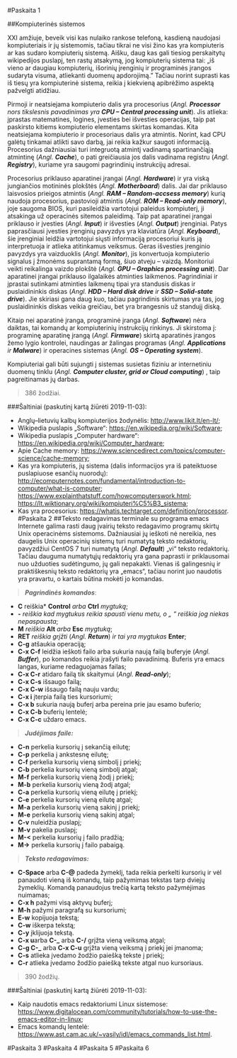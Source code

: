 #Paskaita 1

##Kompiuterinės sistemos

XXI amžiuje, beveik visi kas nulaiko rankose telefoną, kasdieną naudojasi kompiuteriais ir jų sistemomis, tačiau tikrai ne visi žino kas yra kompiuteris ar kas sudaro kompiuterių sistemą. Aišku, daug kas gali tiesiog perskaitytų wikipedijos puslapį, ten rastų atsakymą, jog kompiuterių sistema tai: „iš vieno ar daugiau kompiuterių, išorinių įrenginių ir programinės įrangos sudaryta visuma, atliekanti duomenų apdorojimą.” Tačiau norint suprasti kas iš tiesų yra kompiuterinė sistema, reikia į kiekvieną apibrėžimo aspektą pažvelgti atidžiau.

Pirmoji ir neatsiejama kompiuterio dalis yra procesorius (*Angl.* ***Processor*** *nors tikslesnis pavadinimas yra* ***CPU – Central processing unit***). Jis atlieka: įprastas matematines, logines, įvesties bei išvesties operacijas, taip pat paskirsto kitiems kompiuterio elementams skirtas komandas. Kita neatsiejama kompiuterio ir procesoriaus dalis yra atmintis. Norint, kad CPU galėtų tinkamai atlikti savo darbą, jai reikia kažkur saugoti informaciją. Procesorius dažniausiai turi integruotą atmintį vadinamą spartinančiąją atmintinę (*Angl.* ***Cache***), o pati greičiausia jos dalis vadinama registru (*Angl.* ***Registry***), kuriame yra saugomi pagrindinių instrukcijų adresai.

Procesorius priklauso aparatinei įrangai (*Angl.*  ***Hardware***) ir yra viską jungiančios motininės plokštės (*Angl.* ***Motherboard***) dalis. Jai dar priklauso laisvosios prieigos atmintis (*Angl.* ***RAM – Random-accsess memory***) kurią naudoja procesorius, pastovioji atmintis (*Angl.* ***ROM – Read-only memory***), joje saugoma BIOS, kuri pasileidžia vartotojui paleidus kompiuterį, ji atsakinga už operacinės sitemos paleidimą. Taip pat aparatinei įrangai priklauso ir įvesties (*Angl.* ***Input***) ir išvesties (*Angl.* ***Output***) įrenginiai. Patys paprasčiausi įvesties įrenginių pavyzdys yra klaviatūra (*Angl.* ***Keyboard***),  šie įrenginiai leidžia vartotojui siųsti informaciją procesoriui kuris ją interpretuoja ir atlieka atitinkamus veiksmus. Geras išvesties įrenginio pavyzdys yra vaizduoklis (*Angl.* ***Monitor***), jis konvertuoja kompiuterio signalus į žmonėms suprantamą formą, šiuo atveju – vaizdą. Monitoriui veikti reikalinga vaizdo plokštė (*Angl.* ***GPU – Graphics processing unit***). Dar aparatinei įrangai priklauso ilgalaikės atminties laikmenos. Pagrindiniai ir įprastai sutinkami atminties laikmenų tipai yra standusis diskas ir puslaidininkis diskas (*Angl.* ***HDD – Hard disk drive*** *ir* ***SSD – Solid-state drive***). Jie skiriasi gana daug kuo, tačiau pagrindinis skirtumas yra tas, jog puslaidininkis diskas veikia greičiau, bet yra brangesnis už standujį diską.

Kitaip nei aparatinė įranga, programinė įranga (*Angl.* ***Software***) nėra daiktas, tai komandų ar kompiuterinių instrukcijų rinkinys. Ji skirstoma į: programinę aparatinę įrangą (*Angl.* ***Firmware***) skirtą aparatinės įrangos žemo lygio kontrolei, naudingas ar žalingas programas (*Angl.* ***Applications*** *ir* ***Malware***) ir operacines sistemas (*Angl.* ***OS – Operating system***).

Kompiuteriai gali būti sujungti į sistemas susietas fiziniu ar internetiniu duomenų tinklu (*Angl.* ***Computer cluster, grid or Cloud computing***) , taip pagreitinamas jų darbas.

>386 žodžiai.

###Šaltiniai (paskutinį kartą žiūrėti 2019-11-03):
* Anglų–lietuvių kalbų kompiuterijos žodynėlis: http://www.likit.lt/en-lt/;
* Wikipedia puslapis „Software“: https://en.wikipedia.org/wiki/Software;
* Wikipedia puslapis „Computer hardware“: https://en.wikipedia.org/wiki/Computer_hardware;
* Apie Cache memory: https://www.sciencedirect.com/topics/computer-science/cache-memory;
* Kas yra kompiuteris, jų sistema (dalis informacijos yra iš pateiktuose puslapiuose esančių nuorodų): http://ecomputernotes.com/fundamental/introduction-to-computer/what-is-computer;
https://www.explainthatstuff.com/howcomputerswork.html;
https://lt.wiktionary.org/wiki/kompiuteri%C5%B3_sistema;
* Kas yra procesorius: https://whatis.techtarget.com/definition/processor.
#Paskaita 2
##Teksto redagavimas terminale su programa emacs
Internete galima rasti daug įvairių teksto redagavimo programų skirtų Unix operacinėms sistemoms. Dažniausiai jų ieškoti nė nereikia, nes daugelis Unix operacinių sistemų turi numatytą teksto redaktorių, pavyzdžiui CentOS 7 turi numatytą (*Angl.* ***Default***) „vi“ teksto redaktorių. Tačiau dauguma numatytųjų redaktorių yra gana paprasti ir priklausomai nuo užduoties sudėtingumo, jų gali nepakakti. Vienas iš galingesnių ir praktiškesnių teksto redaktorių yra „emacs“, tačiau norint juo naudotis yra pravartu, o kartais būtina mokėti jo komandas.
>***Pagrindinės komandos***: 

* **C** reiškia* **Control** *arba* **Ctrl** *mygtuką*;
* **-** *reiškia kad mygtukus reikia spausti vienu metu, o „ “ reiškia jog niekas nepaspausta*;
* **M** *reiškia* **Alt** *arba* **Esc** *mygtuką*;
* **RET** *reiškia grįžti* (*Angl.* ***Return***) *ir tai yra mygtukas* **Enter**;
* **C-g** atšaukia operaciją;
* **C-x C-f** leidžia ieškoti failo arba sukuria naują failą buferyje (*Angl.* ***Buffer***), po komandos reikia įrašyti failo pavadinimą. Buferis yra emacs langas, kuriame redaguojamas failas;
* **C-x C-r** atidaro failą tik skaitymui (*Angl.* ***Read-only***);
* **C-x C-s** išsaugo failą;
* **C-x C-w** išsaugo failą nauju vardu;
* **C-x i** įterpia failą ties kursoriumi;
* **C-x b** sukuria naują buferį arba pereina prie jau esamo buferio;
* **C-x C-b** buferių lentelė;
* **C-x C-c** uždaro emacs.
>***Judėjimas faile:***
* **C-n** perkelia kursorių į sekančią eilutę;
* **C-p** perkelia į ankstesnę eilutę;
* **C-f** perkelia kursorių vieną simbolį į priekį;
* **C-b** perkelia kursorių vieną simbolį atgal;
* **M-f** perkelia kursorių vieną žodį į priekį;
* **M-b** perkelia kursorių vieną žodį atgal;
* **C-a** perkelia kursorių vieną eilutę į priekį;
* **C-e** perkelia kursorių vieną eilutę atgal;
* **M-a** perkelia kursorių vieną sakinį į priekį;
* **M-e** perkelia kursorių vieną sakinį atgal;
* **C-v** nuleidžia puslapį;
* **M-v** pakelia puslapį;
* **M-<** perkelia kursorių į failo pradžią;
* **M->** perkelia kursorių į failo pabaigą.
>***Teksto redagavimas:***
* **C-Space** arba **C-@** padeda žymeklį, tada reikia perkelti kursorių ir vėl panaudoti vieną iš komandų, taip pažymimas tekstas tarp dviejų žymeklių. Komandą panaudojus trečią kartą teksto pažymėjimas nuimamas;
*  **C-x h** pažymi visą aktyvų buferį;
* **M-h** pažymi paragrafą su kursoriumi;
* **E-w** kopijuoja tekstą;
* **C-w** iškerpa tekstą;
* **C-y** įklijuoja tekstą.
* **C-x u**arba **C-_** arba **C-/** grįžta vieną veiksmą atgal;
* **C-g C-_** arba **C-x C-u** grįžta vieną veiksmą į priekį jei įmanoma;
* **C-s** atlieka įvedamo žodžio paiešką tekste į priekį;
* **C-r** atlieka įvedamo žodžio paiešką tekste atgal nuo kursoriaus.

>390 žodžių.

###Šaltiniai (paskutinį kartą žiūrėti 2019-11-03):
* Kaip naudotis emacs redaktoriumi Linux sistemose: https://www.digitalocean.com/community/tutorials/how-to-use-the-emacs-editor-in-linux;
* Emacs komandų lentelė: https://www.ast.cam.ac.uk/~vasily/idl/emacs_commands_list.html.

#Paskaita 3
#Paskaita 4
#Paskaita 5
#Paskaita 6
